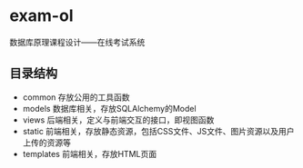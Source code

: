 # exam-ol
数据库原理课程设计——在线考试系统

## 目录结构
- common 
存放公用的工具函数
- models
数据库相关，存放SQLAlchemy的Model
- views
后端相关，定义与前端交互的接口，即视图函数
- static
前端相关，存放静态资源，包括CSS文件、JS文件、图片资源以及用户上传的资源等
- templates
前端相关，存放HTML页面
